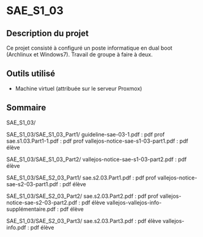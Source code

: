 # SAE_S1_03

## Description du projet
Ce projet consisté à configuré un poste informatique en dual boot (Archlinux et Windows7).
Travail de groupe à faire à deux.

## Outils utilisé
- Machine virtuel (attribuée sur le serveur Proxmox)

## Sommaire
SAE_S1_03/

SAE_S1_03/SAE_S1_03_Part1/
guideline-sae-03-1.pdf : pdf prof
sae.s1.03.Part1-1.pdf : pdf prof
vallejos-notice-sae-s1-03-part1.pdf : pdf élève

SAE_S1_03/SAE_S1_03_Part2/
vallejos-notice-sae-s1-03-part2.pdf : pdf élève

SAE_S1_03/SAE_S2_03_Part1/
sae.s2.03.Part1.pdf : pdf prof
vallejos-notice-sae-s2-03-part1.pdf : pdf élève

SAE_S1_03/SAE_S2_03_Part2/
sae.s2.03.Part2.pdf : pdf prof
vallejos-notice-sae-s2-03-part2.pdf : pdf élève
vallejos-vallejos-info-supplémentaire.pdf : pdf élève

SAE_S1_03/SAE_S2_03_Part3/
sae.s2.03.Part3.pdf : pdf élève
vallejos-info.pdf : pdf élève